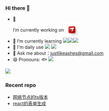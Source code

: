 ### Hi there 👋



- 🔭 <div style="display:flex;align-items:center;">I’m currently working on <img height="50px" title="JD" src="https://github.com/sadofriod/sadofriod/blob/master/dist/logo.jpeg" /></div>
- 🌱 I’m currently learning ![](https://img.shields.io/badge/lang-Rust-blueviolet)![](https://img.shields.io/badge/lang-webGL-blueviolet)![](https://img.shields.io/badge/lang-GLSL-blueviolet)
- :rocket: I'm daily use ![](https://img.shields.io/badge/lang-javascript-orange) ![](https://img.shields.io/badge/framework-react-green)
- 💬 Ask me about：<justlikeashes@gmail.com>
- 😄 Pronouns:  :fish:  ![](https://img.shields.io/badge/%20-academic--programer-blue%E3%80%80)


![](https://github-readme-stats.vercel.app/api?username=sadofriod)



### Recent repo

- [网络节点的ts版本](https://github.com/liuliuLiu161/netserver.git)
- [react的表单生成](https://github.com/sadofriod/form-render.git)